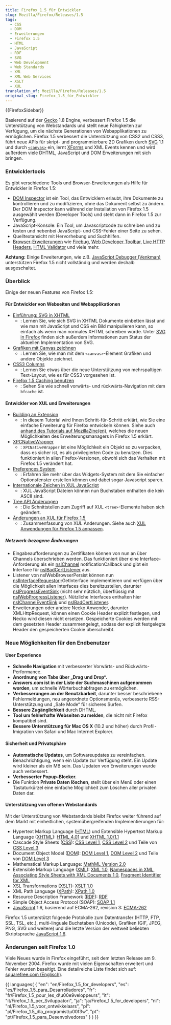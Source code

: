 ```yaml
---
title: Firefox_1.5_für_Entwickler
slug: Mozilla/Firefox/Releases/1.5
tags:
  - CSS
  - DOM
  - Erweiterungen
  - Firefox 1.5
  - HTML
  - JavaScript
  - RDF
  - SVG
  - Web Development
  - Web Standards
  - XML
  - XML Web Services
  - XSLT
  - XUL
translation_of: Mozilla/Firefox/Releases/1.5
original_slug: Firefox_1.5_für_Entwickler
---
```

{{FirefoxSidebar}}

Basierend auf der [Gecko](/de/Gecko "de/Gecko") 1.8 Engine, verbessert Firefox 1.5 die Unterstützung von Webstandards und stellt neue Fähigkeiten zur Verfügung, um die nächste Generationen von Webapplikationen zu ermöglichen. Firefox 1.5 verbessert die Unterstützung von CSS2 und CSS3, führt neue APIs für skript- und programmierbare 2D Grafiken durch [SVG](/de/SVG "de/SVG") 1.1 und durch [`<canvas>`](/de/HTML/canvas "de/HTML/canvas") ein, lernt [XForms](/de/XForms "de/XForms") und XML Events kennen und wird außerdem viele DHTML, JavaScript und DOM Erweiterungen mit sich bringen.

### Entwicklertools

Es gibt verschiedene Tools und Browser-Erweiterungen als Hilfe für Entwickler in Firefox 1.5:

- [DOM Inspector](/de/DOM_Inspector "de/DOM_Inspector") ist ein Tool, das Entwicklern erlaubt, ihre Dokumente zu kontrollieren und zu modifizieren, ohne das Dokument selbst zu ändern. Der DOM Inspector kann während der Installation von Firefox 1.5 ausgewählt werden (Developer Tools) und steht dann in Firefox 1.5 zur Verfügung.
- JavaScript-Konsole: Ein Tool, um Javascriptcode zu schreiben und zu testen und nebenbei JavaScript- und CSS-Fehler einer Seite zu sehen.
- Quelltextansicht mit Hervorhebung und Suchhilfen.
- [Browser-Erweiterungen](https://addons.mozilla.org/extensions/showlist.php?application=firefox&category=Developer%20Tools) wie [Firebug](http://getfirebug.com/), [Web Developer Toolbar](https://addons.mozilla.org/en-US/firefox/addon/60/), [Live HTTP Headers](http://livehttpheaders.mozdev.org/), [HTML Validator](http://validator.w3.org/) und viele mehr.

**Achtung:** Einige Erweiterungen, wie z.B. [JavaScript Debugger (Venkman)](http://hacksrus.com/~ginda/venkman/) unterstützen Firefox 1.5 nicht vollständig und werden deshalb ausgeschaltet.

### Überblick

Einige der neuen Features von Firefox 1.5:

#### Für Entwickler von Webseiten und Webapplikationen

- [Einführung: SVG in XHTML](/de/SVG_in_HTML "de/SVG_in_HTML")
  - : Lernen Sie, wie sich SVG in XHTML Dokumente einbetten lässt und wie man mit JavaScript und CSS ein Bild manipulieren kann, so einfach als wenn man normales XHTML schreiben würde. Unter [SVG in Firefox](/de/SVG_in_Firefox) finden sich außerdem Informationen zum Status der aktuellen Implementation von SVG.
- [Grafiken mit Canvas zeichnen](/de/Grafiken_mit_Canvas_zeichnen "de/Grafiken_mit_Canvas_zeichnen")
  - : Lernen Sie, wie man mit dem `<canvas>`-Element Grafiken und andere Objekte zeichnet.
- [CSS3 Columns](/de/CSS3_Columns "de/CSS3_Columns")
  - : Lernen Sie etwas über die neue Unterstützung von mehrspaltigen Text-Layout, wie es für CSS3 vorgesehen ist.
- [Firefox 1.5 Caching benutzen](</de/Benutzen_des_Zwischenspeichers_in_Firefox_1.5_(caching)> "de/Benutzen des Zwischenspeichers in Firefox 1.5 (caching)")
  - : Sehen Sie wie schnell vorwärts- und rückwärts-Navigation mit dem `bfcache` ist.

#### Entwickler von XUL und Erweiterungen

- [Building an Extension](/de/Erweiterung_erstellen "de/Erweiterung_erstellen")
  - : In diesem Tutorial wird Ihnen Schritt-für-Schritt erklärt, wie Sie eine einfache Erweiterung für Firefox entwickeln können. Siehe auch [anhand des Tutorials auf MozillaZine(en)](http://kb.mozillazine.org/Getting_started_with_extension_development), welches die neuen Möglichkeiten des Erweiterungsmanagers in Firefox 1.5 erklärt.
- [XPCNativeWrapper](/de/XPCNativeWrapper "de/XPCNativeWrapper")
  - : `XPCNativeWrapper` ist eine Möglichkeit ein Objekt so zu verpacken, dass es sicher ist, es als privilegierten Code zu benutzen. Dies funktioniert in allen Firefox-Versionen, obwohl sich das Verhalten mit Firefox 1.5 verändert hat.
- [Preferences System](/de/Preferences_System "de/Preferences_System")
  - : Erfahren Sie mehr über das Widgets-System mit dem Sie einfacher Optionsfenster erstellen können und dabei sogar Javascript sparen.
- [Internationale Zeichen in XUL JavaScript](/de/Internationale_Zeichen_in_XUL_JavaScript)
  - : XUL JavaScript Dateien können nun Buchstaben enthalten die kein ASCII sind.
- [Tree API Änderungen](/de/Tree_Widget_Änderungen "de/Tree_Widget_Änderungen")
  - : Die Schnittstellen zum Zugriff auf XUL `<tree>`-Elemente haben sich geändert.
- [Änderungen an XUL für Firefox 1.5](/de/Änderungen_an_XUL_für_Firefox_1.5)
  - : Zusammenfassung von XUL Änderungen. Siehe auch [XUL Anwendungen für Firefox 1.5 anpassen](/de/XUL_Anwendungen_für_Firefox_1.5_anpassen).

##### Netzwerk-bezogene Änderungen

- Eingabeaufforderungen zu Zertifikaten können von nun an über Channels überschrieben werden. Das funktioniert über eine Interface-Anforderung als ein [nsIChannel](/de/nsIChannel "de/nsIChannel") notificationCallback und gibt ein Interface für [nsIBadCertListener](/de/nsIBadCertListener "de/nsIBadCertListener") aus.
- Listener von nsIWebBrowserPersist können nun [nsIInterfaceRequestor](/de/XPCOM_Interface_Referenz/nsIInterfaceRequestor "de/nsIInterfaceRequestor")::GetInterface implementieren und verfügen über die Möglichkeit allen Interfaces dies bereitzustellen, darunter [nsIProgressEventSink](/de/nsIProgressEventSink "de/nsIProgressEventSink") (nicht sehr nützlich, überflüssig mit [nsIWebProgressListener](/de/nsIWebProgressListener "de/nsIWebProgressListener")). Nützliche Interfaces enthalten hier [nsIChannelEventSink](/de/NsIChannelEventSink "de/NsIChannelEventSink") und [nsIBadCertListener](/de/nsIBadCertListener "de/nsIBadCertListener").
- Erweiterungen oder andere Necko Anwender, darunter XMLHttpRequest, können einen Cookie Header explizit festlegen, und Necko wird diesen nicht ersetzen. Gespeicherte Cookies werden mit dem gesetzten Header zusammengelegt, sodass der explizit festgelegte Header den gespeicherten Cookie überschreibt.

### Neue Möglichkeiten für den Endbenutzer

#### User Experience

- **Schnelle Navigation** mit verbesserter Vorwärts- und Rückwärts-Performance.
- **Anordnung von Tabs über „Drag und Drop“.**
- **Answers.com ist in der Liste der Suchmaschinen aufgenommen worden**, um schnelle Wörterbuchabfragen zu ermöglichen.
- **Verbesserungen an der Benutzbarkeit**, darunter besser beschriebene Fehlermeldungen, neu angeordnete Optionsmenüs, verbesserte RSS-Unterstützung und „Safe Mode“ für sicheres Surfen.
- **Bessere Zugänglichkeit** durch DHTML.
- **Tool um fehlerhafte Webseiten zu melden**, die nicht mit Firefox kompatibel sind.
- **Bessere Unterstützung für Mac OS X** (10.2 und höher) durch Profil-Imigration von Safari und Mac Internet Explorer.

#### Sicherheit und Privatsphäre

- **Automatische Updates**, um Softwareupdates zu vereinfachen. Benachrichtigung, wenn ein Update zur Verfügung steht. Ein Update wird kleiner als ein MB sein. Das Updaten von Erweiterungen wurde auch verbessert.
- **Verbesserter Popup-Blocker.**
- Die Funktion **Private Daten löschen**, stellt über ein Menü oder einen Tastaturkürzel eine einfache Möglichkeit zum Löschen aller privaten Daten dar.

#### Unterstützung von offenen Webstandards

Mit der Unterstützung von Webstandards bleibt Firefox weiter führend auf dem Markt mit einheitlichen, systemübergreifenden Implementierungen für:

- Hypertext Markup Language ([HTML](/de/HTML "de/HTML")) und Extensible Hypertext Markup Language ([XHTML](/de/XHTML "de/XHTML")): [HTML 4.01](http://www.w3.org/TR/html401/) und [XHTML 1.0/1.1](http://www.w3.org/TR/xhtml1/)
- Cascade Style Sheets ([CSS](/de/CSS "de/CSS")): [CSS Level 1](http://www.w3.org/TR/REC-CSS1), [CSS Level 2](http://www.w3.org/TR/REC-CSS2) und Teile von [CSS Level 3](http://www.w3.org/Style/CSS/current-work.html)
- Document Object Model ([DOM](/de/DOM "de/DOM")): [DOM Level 1](http://www.w3.org/TR/2000/WD-DOM-Level-1-20000929/), [DOM Level 2](http://www.w3.org/DOM/DOMTR#dom2) und Teile von [DOM Level 3](http://www.w3.org/DOM/DOMTR#dom3)
- Mathematical Markup Language: [MathML Version 2.0](http://www.w3.org/Math/)
- Extensible Markup Language ([XML](/de/XML "de/XML")): [XML 1.0](http://www.w3.org/TR/REC-xml), [Namespaces in XML](http://www.w3.org/TR/REC-xml-names/), [Associating Style Sheets with XML Documents 1.0](http://www.w3.org/TR/xml-stylesheet/), [Fragment Identifier for XML](http://lists.w3.org/Archives/Public/www-xml-linking-comments/2001AprJ%20un/att-0074/01-NOTE-FIXptr-20010425.htm)
- XSL Transformations ([XSLT](/de/XSLT "de/XSLT")): [XSLT 1.0](http://www.w3.org/TR/xslt)
- XML Path Language ([XPath](/de/XPath "de/XPath")): [XPath 1.0](http://www.w3.org/TR/xpath)
- Resource Description Framework ([RDF](/de/RDF "de/RDF")): [RDF](http://www.w3.org/RDF/)
- Simple Object Access Protocol (SOAP): [SOAP 1.1](http://www.w3.org/TR/SOAP/%20)
- [JavaScript](/de/JavaScript "de/JavaScript") 1.6, basierend auf ECMA-262, revision 3: [ECMA-262](http://www.ecma-international.org/publications/standards/Ecma-262.htm)

Firefox 1.5 unterstützt folgende Protokolle zum Datentransfer (HTTP, FTP, SSL, TSL, etc.), multi-linguale Buchstaben (Unicode), Grafiken (GIF, JPEG, PNG, SVG und weitere) und die letzte Version der weltweit beliebten Skriptsprache [JavaScript 1.6](/de/Neu_in_JavaScript_1.6 "de/Neu_in_JavaScript_1.6").

### Änderungen seit Firefox 1.0

Viele Neues wurde in Firefox eingeführt, seit dem letzten Release am 9. November 2004. Firefox wurde mit vielen Eigenschaften erweitert und Fehler wurden beseitigt. Eine detailreiche Liste findet sich auf: [squarefree.com (Englisch)](http://www.squarefree.com/burningedge/releases/1.5-comprehensive.html).

{{ languages( { "en": "en/Firefox\_1.5\_for_developers", "es": "es/Firefox\_1.5\_para_Desarrolladores", "fr": "fr/Firefox\_1.5\_pour_les_d\u00e9veloppeurs", "it": "it/Firefox\_1.5\_per_Sviluppatori", "ja": "ja/Firefox\_1.5\_for_developers", "nl": "nl/Firefox\_1.5\_voor_ontwikkelaars", "pl": "pl/Firefox\_1.5\_dla_programist\u00f3w", "pt": "pt/Firefox\_1.5\_para_Desenvolvedores" } ) }}
